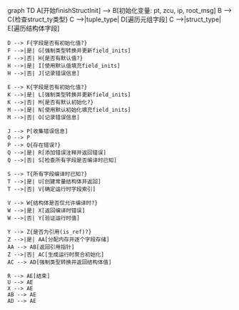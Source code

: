 graph TD
    A[开始finishStructInit] --> B[初始化变量: pt, zcu, ip, root_msg]
    B --> C{检查struct_ty类型}
    C -->|tuple_type| D[遍历元组字段]
    C -->|struct_type| E[遍历结构体字段]
    
    D --> F{字段是否有初始化值?}
    F -->|是| G[强制类型转换并更新field_inits]
    F -->|否| H{是否有默认值?}
    H -->|是| I[使用默认值填充field_inits]
    H -->|否| J[记录错误信息]
    
    E --> K{字段是否有初始化值?}
    K -->|是| L[强制类型转换并更新field_inits]
    K -->|否| M{是否有默认初始化?}
    M -->|是| N[使用默认初始化填充field_inits]
    M -->|否| O[记录错误信息]
    
    J --> P[收集错误信息]
    O --> P
    P --> Q{存在错误?}
    Q -->|是| R[添加错误注释并返回错误]
    Q -->|否| S[检查所有字段是否编译时已知]
    
    S --> T{所有字段编译时已知?}
    T -->|是| U[创建常量结构体并返回]
    T -->|否| V[确定运行时字段索引]
    
    V --> W{结构体是否仅允许编译时?}
    W -->|是| X[返回编译时错误]
    W -->|否| Y[验证运行时值]
    
    Y --> Z{是否为引用(is_ref)?}
    Z -->|是| AA[分配内存并逐个字段存储]
    AA --> AB[返回引用指针]
    Z -->|否| AC[生成运行时聚合初始化]
    AC --> AD[强制类型转换并返回结构体值]
    
    R --> AE[结束]
    U --> AE
    X --> AE
    AB --> AE
    AD --> AE
